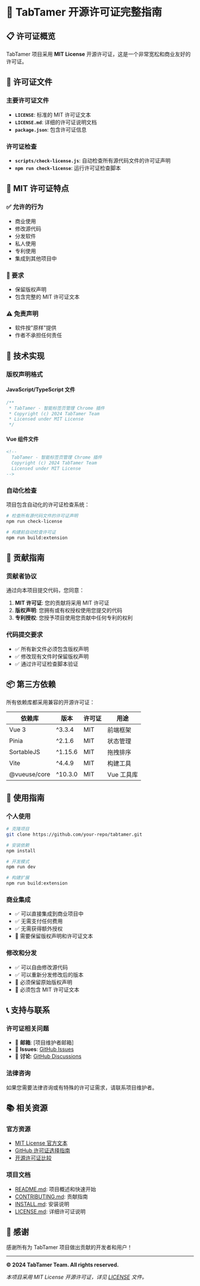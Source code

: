 # 🎯 TabTamer 开源许可证完整指南

## 📋 许可证概览

TabTamer 项目采用 **MIT License** 开源许可证，这是一个非常宽松和商业友好的许可证。

## 📄 许可证文件

### 主要许可证文件
- **`LICENSE`**: 标准的 MIT 许可证文本
- **`LICENSE.md`**: 详细的许可证说明文档
- **`package.json`**: 包含许可证信息

### 许可证检查
- **`scripts/check-license.js`**: 自动检查所有源代码文件的许可证声明
- **`npm run check-license`**: 运行许可证检查脚本

## 🎯 MIT 许可证特点

### ✅ 允许的行为
- 商业使用
- 修改源代码
- 分发软件
- 私人使用
- 专利使用
- 集成到其他项目中

### 📝 要求
- 保留版权声明
- 包含完整的 MIT 许可证文本

### ⚠️ 免责声明
- 软件按"原样"提供
- 作者不承担任何责任

## 🔧 技术实现

### 版权声明格式

#### JavaScript/TypeScript 文件
```javascript
/**
 * TabTamer - 智能标签页管理 Chrome 插件
 * Copyright (c) 2024 TabTamer Team
 * Licensed under MIT License
 */
```

#### Vue 组件文件
```html
<!--
  TabTamer - 智能标签页管理 Chrome 插件
  Copyright (c) 2024 TabTamer Team
  Licensed under MIT License
-->
```

### 自动化检查

项目包含自动化的许可证检查系统：

```bash
# 检查所有源代码文件的许可证声明
npm run check-license

# 构建前自动检查许可证
npm run build:extension
```

## 🤝 贡献指南

### 贡献者协议

通过向本项目提交代码，您同意：

1. **MIT 许可证**: 您的贡献将采用 MIT 许可证
2. **版权声明**: 您拥有或有权授权使用您提交的代码
3. **专利授权**: 您授予项目使用您贡献中任何专利的权利

### 代码提交要求

- ✅ 所有新文件必须包含版权声明
- ✅ 修改现有文件时保留版权声明
- ✅ 通过许可证检查脚本验证

## 📦 第三方依赖

所有依赖库都采用兼容的开源许可证：

| 依赖库 | 版本 | 许可证 | 用途 |
|--------|------|--------|------|
| Vue 3 | ^3.3.4 | MIT | 前端框架 |
| Pinia | ^2.1.6 | MIT | 状态管理 |
| SortableJS | ^1.15.6 | MIT | 拖拽排序 |
| Vite | ^4.4.9 | MIT | 构建工具 |
| @vueuse/core | ^10.3.0 | MIT | Vue 工具库 |

## 🚀 使用指南

### 个人使用
```bash
# 克隆项目
git clone https://github.com/your-repo/tabtamer.git

# 安装依赖
npm install

# 开发模式
npm run dev

# 构建扩展
npm run build:extension
```

### 商业集成
- ✅ 可以直接集成到商业项目中
- ✅ 无需支付任何费用
- ✅ 无需获得额外授权
- 📝 需要保留版权声明和许可证文本

### 修改和分发
- ✅ 可以自由修改源代码
- ✅ 可以重新分发修改后的版本
- 📝 必须保留原始版权声明
- 📝 必须包含 MIT 许可证文本

## 📞 支持与联系

### 许可证相关问题
- 📧 **邮箱**: [项目维护者邮箱]
- 🐛 **Issues**: [GitHub Issues](https://github.com/your-repo/issues)
- 💬 **讨论**: [GitHub Discussions](https://github.com/your-repo/discussions)

### 法律咨询
如果您需要法律咨询或有特殊的许可证需求，请联系项目维护者。

## 📚 相关资源

### 官方资源
- [MIT License 官方文本](https://opensource.org/licenses/MIT)
- [GitHub 许可证选择指南](https://choosealicense.com/)
- [开源许可证比较](https://tldrlegal.com/)

### 项目文档
- [README.md](./README.md): 项目概述和快速开始
- [CONTRIBUTING.md](./CONTRIBUTING.md): 贡献指南
- [INSTALL.md](./INSTALL.md): 安装说明
- [LICENSE.md](./LICENSE.md): 详细许可证说明

## 🎉 感谢

感谢所有为 TabTamer 项目做出贡献的开发者和用户！

---

**© 2024 TabTamer Team. All rights reserved.**

*本项目采用 MIT License 开源许可证，详见 [LICENSE](./LICENSE) 文件。*

